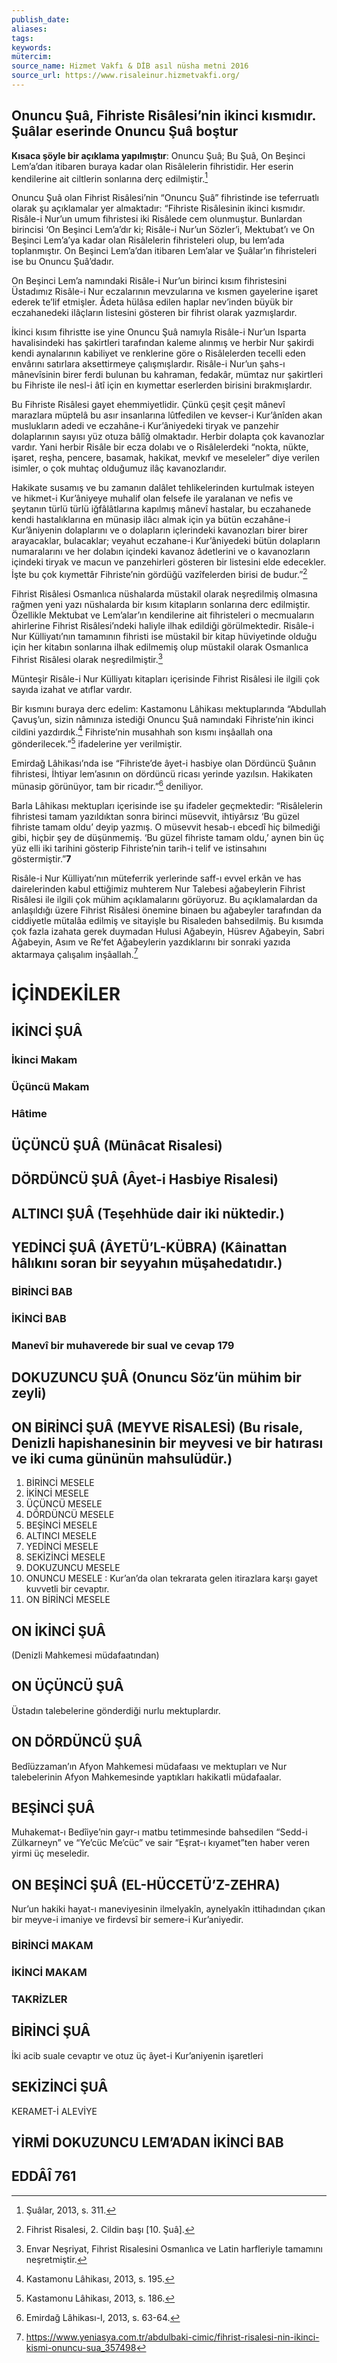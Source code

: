 ```yaml
---
publish_date: 
aliases: 
tags: 
keywords: 
mütercim:
source_name: Hizmet Vakfı & DİB asıl nüsha metni 2016
source_url: https://www.risaleinur.hizmetvakfi.org/
---
```


## Onuncu Şuâ, Fihriste Risâlesi’nin ikinci kısmıdır. Şuâlar eserinde Onuncu Şuâ boştur 

**Kısaca şöyle bir açıklama yapılmıştır**: Onuncu Şuâ; Bu Şuâ, On Beşinci Lem’a’dan itibaren buraya kadar olan Risâlelerin fihristidir. Her eserin kendilerine ait ciltlerin sonlarına derç edilmiştir.[^1] 

Onuncu Şuâ olan Fihrist Risâlesi’nin “Onuncu Şuâ” fihristinde ise teferruatlı olarak şu açıklamalar yer almaktadır: “Fihriste Risâlesinin ikinci kısmıdır. Risâle-i Nur’un umum fihristesi iki Risâlede cem olunmuştur. Bunlardan birincisi ‘On Beşinci Lem’a’dır ki; Risâle-i Nur’un Sözler’i, Mektubat’ı ve On Beşinci Lem’a’ya kadar olan Risâlelerin fihristeleri olup, bu lem’ada toplanmıştır. On Beşinci Lem’a’dan itibaren Lem’alar ve Şuâlar’ın fihristeleri ise bu Onuncu Şuâ’dadır. 

On Beşinci Lem’a namındaki Risâle-i Nur’un birinci kısım fihristesini Üstadımız Risâle-i Nur eczalarının mevzularına ve kısmen gayelerine işaret ederek te’lif etmişler. Âdeta hülâsa edilen haplar nev’inden büyük bir eczahanedeki ilâçların listesini gösteren bir fihrist olarak yazmışlardır. 

İkinci kısım fihristte ise yine Onuncu Şuâ namıyla Risâle-i Nur’un Isparta havalisindeki has şakirtleri tarafından kaleme alınmış ve herbir Nur şakirdi kendi aynalarının kabiliyet ve renklerine göre o Risâlelerden tecelli eden envârını satırlara aksettirmeye çalışmışlardır. Risâle-i Nur’un şahs-ı mânevîsinin birer ferdi bulunan bu kahraman, fedakâr, mümtaz nur şakirtleri bu Fihriste ile nesl-i âtî için en kıymettar eserlerden birisini bırakmışlardır. 

Bu Fihriste Risâlesi gayet ehemmiyetlidir. Çünkü çeşit çeşit mânevî marazlara müptelâ bu asır insanlarına lûtfedilen ve kevser-i Kur’ânîden akan muslukların adedi ve eczahâne-i Kur’âniyedeki tiryak ve panzehir dolaplarının sayısı yüz otuza bâlîğ olmaktadır. Herbir dolapta çok kavanozlar vardır. Yani herbir Risâle bir ecza dolabı ve o Risâlelerdeki “nokta, nükte, işaret, reşha, pencere, basamak, hakikat, mevkıf ve meseleler” diye verilen isimler, o çok muhtaç olduğumuz ilâç kavanozlarıdır.

Hakikate susamış ve bu zamanın dalâlet tehlikelerinden kurtulmak isteyen ve hikmet-i Kur’âniyeye muhalif olan felsefe ile yaralanan ve nefis ve şeytanın türlü türlü iğfâlâtlarına kapılmış mânevî hastalar, bu eczahanede kendi hastalıklarına en münasip ilâcı almak için ya bütün eczahâne-i Kur’âniyenin dolaplarını ve o dolapların içlerindeki kavanozları birer birer arayacaklar, bulacaklar; veyahut eczahane-i Kur’âniyedeki bütün dolapların numaralarını ve her dolabın içindeki kavanoz âdetlerini ve o kavanozların içindeki tiryak ve macun ve panzehirleri gösteren bir listesini elde edecekler. İşte bu çok kıymettâr Fihriste’nin gördüğü vazîfelerden birisi de budur.”[^2]

Fihrist Risâlesi Osmanlıca nüshalarda müstakil olarak neşredilmiş olmasına rağmen yeni yazı nüshalarda bir kısım kitapların sonlarına derc edilmiştir. Özellikle Mektubat ve Lem’alar’ın kendilerine ait fihristeleri o mecmuaların ahirlerine Fihrist Risâlesi’ndeki haliyle ilhak edildiği görülmektedir. Risâle-i Nur Külliyatı’nın tamamının fihristi ise müstakil bir kitap hüviyetinde olduğu için her kitabın sonlarına ilhak edilmemiş olup müstakil olarak Osmanlıca Fihrist Risâlesi olarak neşredilmiştir.[^3]

Münteşir Risâle-i Nur Külliyatı kitapları içerisinde Fihrist Risâlesi ile ilgili çok sayıda izahat ve atıflar vardır. 

Bir kısmını buraya derc edelim: Kastamonu Lâhikası mektuplarında “Abdullah Çavuş’un, sizin nâmınıza istediği Onuncu Şuâ namındaki Fihriste’nin ikinci cildini yazdırdık.[^4] Fihriste’nin musahhah son kısmı inşâallah ona gönderilecek.”[^5] ifadelerine yer verilmiştir.

Emirdağ Lâhikası’nda ise “Fihriste’de âyet-i hasbiye olan Dördüncü Şuânın fihristesi, İhtiyar lem’asının on dördüncü ricası yerinde yazılsın. Hakikaten münasip görünüyor, tam bir ricadır.”[^6] deniliyor.

Barla Lâhikası mektupları içerisinde ise şu ifadeler geçmektedir: “Risâlelerin fihristesi tamam yazıldıktan sonra birinci müsevvit, ihtiyârsız ‘Bu güzel fihriste tamam oldu’ deyip yazmış. O müsevvit hesab-ı ebcedî hiç bilmediği gibi, hiçbir şey de düşünmemiş. ‘Bu güzel fihriste tamam oldu,’ aynen bin üç yüz elli iki tarihini gösterip Fihriste’nin tarih-i telif ve istinsahını göstermiştir.”**7**

Risâle-i Nur Külliyatı’nın müteferrik yerlerinde saff-ı evvel erkân ve has dairelerinden kabul ettiğimiz muhterem Nur Talebesi ağabeylerin Fihrist Risâlesi ile ilgili çok mühim açıklamalarını görüyoruz. Bu açıklamalardan da anlaşıldığı üzere Fihrist Risâlesi önemine binaen bu ağabeyler tarafından da ciddiyetle mütalâa edilmiş ve sitayişle bu Risaleden bahsedilmiş. Bu kısımda çok fazla izahata gerek duymadan Hulusi Ağabeyin, Hüsrev Ağabeyin, Sabri Ağabeyin, Asım ve Re’fet Ağabeylerin yazdıklarını bir sonraki yazıda aktarmaya çalışalım inşâallah.[^kaynak]

[^kaynak]: <https://www.yeniasya.com.tr/abdulbaki-cimic/fihrist-risalesi-nin-ikinci-kismi-onuncu-sua_357498>
[^1]: Şuâlar, 2013, s. 311.
[^2]: Fihrist Risalesi, 2. Cildin başı [10. Şuâ].
[^3]: Envar Neşriyat, Fihrist Risalesini Osmanlıca ve Latin harfleriyle tamamını neşretmiştir.
[^4]: Kastamonu Lâhikası, 2013, s. 195.
[^5]: Kastamonu Lâhikası, 2013, s. 186.
[^6]: Emirdağ Lâhikası-I, 2013, s. 63-64.
[^7]: Barla Lâhikası, 2013, s. 568.

# İÇİNDEKİLER

## İKİNCİ ŞUÂ

### İkinci Makam

### Üçüncü Makam

### Hâtime

## ÜÇÜNCÜ ŞUÂ (Münâcat Risalesi)

## DÖRDÜNCÜ ŞUÂ (Âyet-i Hasbiye Risalesi)

## ALTINCI ŞUÂ (Teşehhüde dair iki nüktedir.)

## YEDİNCİ ŞUÂ (ÂYETÜ’L-KÜBRA) (Kâinattan hâlıkını soran bir seyyahın müşahedatıdır.)

### BİRİNCİ BAB

### İKİNCİ BAB

### Manevî bir muhaverede bir sual ve cevap 179

## DOKUZUNCU ŞUÂ (Onuncu Söz’ün mühim bir zeyli)

## ON BİRİNCİ ŞUÂ (MEYVE RİSALESİ) (Bu risale, Denizli hapishanesinin bir meyvesi ve bir hatırası ve iki cuma gününün mahsulüdür.)

1. BİRİNCİ MESELE
2. İKİNCİ MESELE
3. ÜÇÜNCÜ MESELE
4. DÖRDÜNCÜ MESELE
5. BEŞİNCİ MESELE
6. ALTINCI MESELE
7. YEDİNCİ MESELE
8. SEKİZİNCİ MESELE
9. DOKUZUNCU MESELE
10. ONUNCU MESELE : Kur’an’da olan tekrarata gelen itirazlara karşı gayet kuvvetli bir cevaptır.
11. ON BİRİNCİ MESELE

## ON İKİNCİ ŞUÂ
(Denizli Mahkemesi müdafaatından)

## ON ÜÇÜNCÜ ŞUÂ
Üstadın talebelerine gönderdiği nurlu mektuplardır.

## ON DÖRDÜNCÜ ŞUÂ
Bedîüzzaman’ın Afyon Mahkemesi müdafaası ve mektupları ve Nur talebelerinin Afyon Mahkemesinde yaptıkları hakikatli müdafaalar.

## BEŞİNCİ ŞUÂ
Muhakemat-ı Bedîiye’nin gayr-ı matbu tetimmesinde bahsedilen “Sedd-i Zülkarneyn” ve “Ye’cüc Me’cüc” ve sair “Eşrat-ı kıyamet”ten haber veren yirmi üç meseledir.

## ON BEŞİNCİ ŞUÂ (EL-HÜCCETÜ’Z-ZEHRA)
Nur’un hakiki hayat-ı maneviyesinin ilmelyakîn, aynelyakîn ittihadından çıkan bir meyve-i imaniye ve firdevsî bir semere-i Kur’aniyedir.

### BİRİNCİ MAKAM

### İKİNCİ MAKAM

### TAKRİZLER

## BİRİNCİ ŞUÂ
İki acib suale cevaptır ve otuz üç âyet-i Kur’aniyenin işaretleri

## SEKİZİNCİ ŞUÂ
KERAMET-İ ALEVİYE

## YİRMİ DOKUZUNCU LEM’ADAN İKİNCİ BAB

## EDDÂÎ 761
